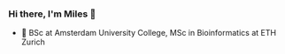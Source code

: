 ### Hi there, I'm Miles 👋

- 🧬 BSc at Amsterdam University College, MSc in Bioinformatics at ETH Zurich
